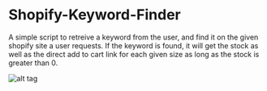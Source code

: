 # Shopify-Keyword-Finder
A simple script to retreive a keyword from the user, and find it on the given shopify site a user requests. If the keyword is found, it will get the stock as well as the direct add to cart link for each given size as long as the stock is greater than 0. 

![alt tag](https://github.com/Silayman/Shopify-Keyword-Finder/blob/master/shopifygif.gif)
